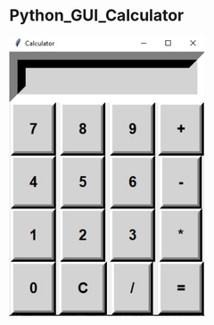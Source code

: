 # Python_GUI_Calculator
<p align="left">
  <img src="https://github.com/Ashishkumar135/Python_GUI_Calculator/blob/main/Python%20GUI%20Calculator.jpg" width="350" title="hover text">
</p>
